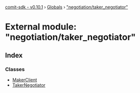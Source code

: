[comit-sdk - v0.10.1](../README.md) › [Globals](../globals.md) › ["negotiation/taker_negotiator"](_negotiation_taker_negotiator_.md)

# External module: "negotiation/taker_negotiator"

## Index

### Classes

* [MakerClient](../classes/_negotiation_taker_negotiator_.makerclient.md)
* [TakerNegotiator](../classes/_negotiation_taker_negotiator_.takernegotiator.md)
